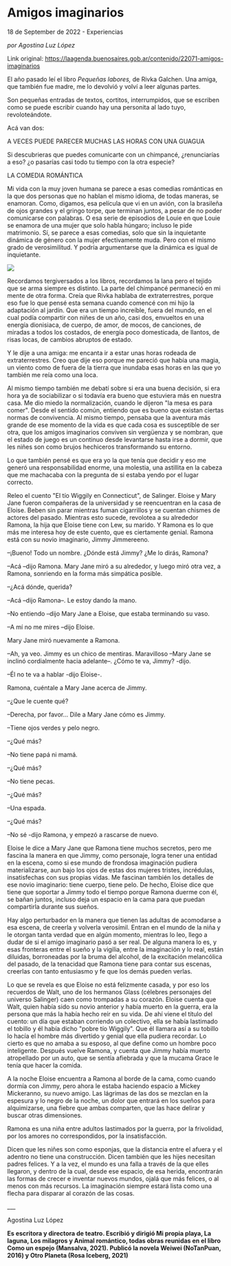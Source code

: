 # Amigos imaginarios



18 de September de 2022 - Experiencias

_por Agostina Luz López_

Link original: https://laagenda.buenosaires.gob.ar/contenido/22071-amigos-imaginarios



El año pasado leí el libro *Pequeñas labores,* de Rivka Galchen. Una amiga, que también fue madre, me lo devolvió y volví a leer algunas partes.




Son pequeñas entradas de textos, cortitos, interrumpidos, que se escriben como se puede escribir cuando hay una personita al lado tuyo, revoloteándote.




Acá van dos:




A VECES PUEDE PARECER MUCHAS LAS HORAS CON UNA GUAGUA




Si descubrieras que puedes comunicarte con un chimpancé, ¿renunciarías a eso? ¿o pasarías casi todo tu tiempo con la otra especie?




LA COMEDIA ROMÁNTICA




Mi vida con la muy joven humana se parece a esas comedias románticas en la que dos personas que no hablan el mismo idioma, de todas maneras, se enamoran. Como, digamos, esa película que vi en un avión, con la brasileña de ojos grandes y el gringo torpe, que terminan juntos, a pesar de no poder comunicarse con palabras. O esa serie de episodios de Louie en que Louie se enamora de una mujer que solo habla húngaro; incluso le pide matrimonio. Sí, se parece a esas comedias, solo que sin la inquietante dinámica de género con la mujer efectivamente muda. Pero con el mismo grado de verosimilitud. Y podría argumentarse que la dinámica es igual de inquietante.




![](https://cdn.feater.me/files/images/499490/1c716d66-f54d-4b43-bbfb-b65e723ed408.jpeg)




Recordamos tergiversados a los libros, recordamos la lana pero el tejido que se arma siempre es distinto. La parte del chimpancé permaneció en mi mente de otra forma. Creía que Rivka hablaba de extraterrestres, porque eso fue lo que pensé esta semana cuando comencé con mi hijo la adaptación al jardín. Que era un tiempo increíble, fuera del mundo, en el cual podía compartir con niñes de un año, casi dos, envueltos en una energía dionisiaca, de cuerpo, de amor, de mocos, de canciones, de miradas a todos los costados, de energía poco domesticada, de llantos, de risas locas, de cambios abruptos de estado.




Y le dije a una amiga: me encanta ir a estar unas horas rodeada de extraterrestres. Creo que dije eso porque me pareció que había una magia, un viento como de fuera de la tierra que inundaba esas horas en las que yo también me reía como una loca.




Al mismo tiempo también me debatí sobre si era una buena decisión, si era hora ya de sociabilizar o si todavía era bueno que estuviera más en nuestra casa. Me dio miedo la normalización, cuando le dijeron "la mesa es para comer". Desde el sentido común, entiendo que es bueno que existan ciertas normas de convivencia. Al mismo tiempo, pensaba que la aventura más grande de ese momento de la vida es que cada cosa es susceptible de ser otra, que los amigos imaginarios conviven sin vergüenza y se nombran, que el estado de juego es un continuo desde levantarse hasta irse a dormir, que les niñes son como brujos hechiceros transformando su entorno.




Lo que también pensé es que era yo la que tenía que decidir y eso me generó una responsabilidad enorme, una molestia, una astillita en la cabeza que me machacaba con la pregunta de si estaba yendo por el lugar correcto.




Releo el cuento "El tío Wiggily en Connecticut", de Salinger. Eloise y Mary Jane fueron compañeras de la universidad y se reencuentran en la casa de Eloise. Beben sin parar mientras fuman cigarrillos y se cuentan chismes de actores del pasado. Mientras esto sucede, revolotea a su alrededor Ramona, la hija que Eloise tiene con Lew, su marido. Y Ramona es lo que más me interesa hoy de este cuento, que es ciertamente genial. Ramona está con su novio imaginario, Jimmy Jimmereeno.




–¡Bueno! Todo un nombre. ¿Dónde está Jimmy? ¿Me lo dirás, Ramona?




–Acá –dijo Ramona. Mary Jane miró a su alrededor, y luego miró otra vez, a Ramona, sonriendo en la forma más simpática posible.




–¿Acá dónde, querida?




–Acá –dijo Ramona–. Le estoy dando la mano.




–No entiendo –dijo Mary Jane a Eloise, que estaba terminando su vaso.




–A mí no me mires –dijo Eloise.




Mary Jane miró nuevamente a Ramona.




–Ah, ya veo. Jimmy es un chico de mentiras. Maravilloso –Mary Jane se inclinó cordialmente hacia adelante–. ¿Cómo te va, Jimmy? -dijo.




–Él no te va a hablar -dijo Eloise-.




Ramona, cuéntale a Mary Jane acerca de Jimmy.




–¿Que le cuente qué?




–Derecha, por favor... Dile a Mary Jane cómo es Jimmy.




–Tiene ojos verdes y pelo negro.




–¿Qué más?




–No tiene papá ni mamá.




–¿Qué más?




–No tiene pecas.




–¿Qué más?




–Una espada.




–¿Qué más?




–No sé -dijo Ramona, y empezó a rascarse de nuevo.




Eloise le dice a Mary Jane que Ramona tiene muchos secretos, pero me fascina la manera en que Jimmy, como personaje, logra tener una entidad en la escena, como si ese mundo de frondosa imaginación pudiera materializarse, aun bajo los ojos de estas dos mujeres tristes, incrédulas, insatisfechas con sus propias vidas. Me fascinan también los detalles de ese novio imaginario: tiene cuerpo, tiene pelo. De hecho, Eloise dice que tiene que soportar a Jimmy todo el tiempo porque Ramona duerme con él, se bañan juntos, incluso deja un espacio en la cama para que puedan compartirla durante sus sueños.




Hay algo perturbador en la manera que tienen las adultas de acomodarse a esa escena, de creerla y volverla verosímil. Entran en el mundo de la niña y le otorgan tanta verdad que en algún momento, mientras lo leo, llego a dudar de si el amigo imaginario pasó a ser real. De alguna manera lo es, y esas fronteras entre el sueño y la vigilia, entre la imaginación y lo real, están diluidas, borroneadas por la bruma del alcohol, de la excitación melancólica del pasado, de la tenacidad que Ramona tiene para contar sus escenas, creerlas con tanto entusiasmo y fe que los demás pueden verlas.




Lo que se revela es que Eloise no está felizmente casada, y por eso los recuerdos de Walt, uno de los hermanos Glass (célebres personajes del universo Salinger) caen como trompadas a su corazón. Eloise cuenta que Walt, quien había sido su novio anterior y había muerto en la guerra, era la persona que más la había hecho reír en su vida. De ahí viene el título del cuento: un día que estaban corriendo un colectivo, ella se había lastimado el tobillo y él había dicho "pobre tío Wiggily". Que él llamara así a su tobillo lo hacía el hombre más divertido y genial que ella pudiera recordar. Lo cierto es que no amaba a su esposo, al que define como un hombre poco inteligente. Después vuelve Ramona, y cuenta que Jimmy había muerto atropellado por un auto, que se sentía afiebrada y que la mucama Grace le tenía que hacer la comida.




A la noche Eloise encuentra a Ramona al borde de la cama, como cuando dormía con Jimmy, pero ahora le estaba haciendo espacio a Mickey Mickeranno, su nuevo amigo. Las lágrimas de las dos se mezclan en la espesura y lo negro de la noche, un dolor que entrará en los sueños para alquimizarse, una fiebre que ambas comparten, que las hace delirar y buscar otras dimensiones.




Ramona es una niña entre adultos lastimados por la guerra, por la frivolidad, por los amores no correspondidos, por la insatisfacción.




Dicen que les niñes son como esponjas, que la distancia entre el afuera y el adentro no tiene una construcción. Dicen también que les hijes necesitan padres felices. Y a la vez, el mundo es una falla a través de la que elles llegaron, y dentro de la cual, desde ese espacio, de esa herida, encontrarán las formas de crecer e inventar nuevos mundos, ojalá que más felices, o al menos con más recursos. La imaginación siempre estará lista como una flecha para disparar al corazón de las cosas.




\_\_\_




Agostina Luz López




**Es escritora y directora de teatro. Escribió y dirigió Mi propia playa, La laguna, Los milagros y Animal romántico, todas obras reunidas en el libro Como un espejo (Mansalva, 2021). Publicó la novela Weiwei (NoTanPuan, 2016) y Otro Planeta (Rosa Iceberg, 2021)**




